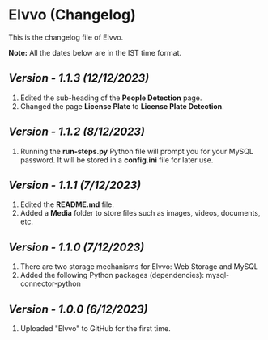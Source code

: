 # Elvvo (Changelog)

This is the changelog file of Elvvo.

**Note:** All the dates below are in the IST time format.

## <i>Version - 1.1.3 (12/12/2023)</i>

1. Edited the sub-heading of the **People Detection** page.
2. Changed the page **License Plate** to **License Plate Detection**.

## <i>Version - 1.1.2 (8/12/2023)</i>

1. Running the **run-steps.py** Python file will prompt you for your MySQL password. It will be stored in a **config.ini** file for later use.

## <i>Version - 1.1.1 (7/12/2023)</i>

1. Edited the **README.md** file.
2. Added a **Media** folder to store files such as images, videos, documents, etc.

## <i>Version - 1.1.0 (7/12/2023)</i>

1. There are two storage mechanisms for Elvvo: Web Storage and MySQL
2. Added the following Python packages (dependencies): mysql-connector-python

## <i>Version - 1.0.0 (6/12/2023)</i>

1. Uploaded "Elvvo" to GitHub for the first time.
